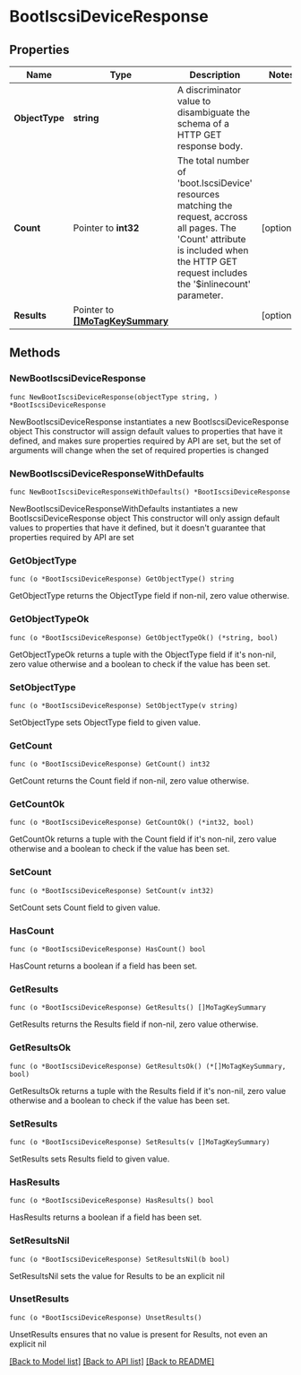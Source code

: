# BootIscsiDeviceResponse

## Properties

Name | Type | Description | Notes
------------ | ------------- | ------------- | -------------
**ObjectType** | **string** | A discriminator value to disambiguate the schema of a HTTP GET response body. | 
**Count** | Pointer to **int32** | The total number of &#39;boot.IscsiDevice&#39; resources matching the request, accross all pages. The &#39;Count&#39; attribute is included when the HTTP GET request includes the &#39;$inlinecount&#39; parameter. | [optional] 
**Results** | Pointer to [**[]MoTagKeySummary**](mo.TagKeySummary.md) |  | [optional] 

## Methods

### NewBootIscsiDeviceResponse

`func NewBootIscsiDeviceResponse(objectType string, ) *BootIscsiDeviceResponse`

NewBootIscsiDeviceResponse instantiates a new BootIscsiDeviceResponse object
This constructor will assign default values to properties that have it defined,
and makes sure properties required by API are set, but the set of arguments
will change when the set of required properties is changed

### NewBootIscsiDeviceResponseWithDefaults

`func NewBootIscsiDeviceResponseWithDefaults() *BootIscsiDeviceResponse`

NewBootIscsiDeviceResponseWithDefaults instantiates a new BootIscsiDeviceResponse object
This constructor will only assign default values to properties that have it defined,
but it doesn't guarantee that properties required by API are set

### GetObjectType

`func (o *BootIscsiDeviceResponse) GetObjectType() string`

GetObjectType returns the ObjectType field if non-nil, zero value otherwise.

### GetObjectTypeOk

`func (o *BootIscsiDeviceResponse) GetObjectTypeOk() (*string, bool)`

GetObjectTypeOk returns a tuple with the ObjectType field if it's non-nil, zero value otherwise
and a boolean to check if the value has been set.

### SetObjectType

`func (o *BootIscsiDeviceResponse) SetObjectType(v string)`

SetObjectType sets ObjectType field to given value.


### GetCount

`func (o *BootIscsiDeviceResponse) GetCount() int32`

GetCount returns the Count field if non-nil, zero value otherwise.

### GetCountOk

`func (o *BootIscsiDeviceResponse) GetCountOk() (*int32, bool)`

GetCountOk returns a tuple with the Count field if it's non-nil, zero value otherwise
and a boolean to check if the value has been set.

### SetCount

`func (o *BootIscsiDeviceResponse) SetCount(v int32)`

SetCount sets Count field to given value.

### HasCount

`func (o *BootIscsiDeviceResponse) HasCount() bool`

HasCount returns a boolean if a field has been set.

### GetResults

`func (o *BootIscsiDeviceResponse) GetResults() []MoTagKeySummary`

GetResults returns the Results field if non-nil, zero value otherwise.

### GetResultsOk

`func (o *BootIscsiDeviceResponse) GetResultsOk() (*[]MoTagKeySummary, bool)`

GetResultsOk returns a tuple with the Results field if it's non-nil, zero value otherwise
and a boolean to check if the value has been set.

### SetResults

`func (o *BootIscsiDeviceResponse) SetResults(v []MoTagKeySummary)`

SetResults sets Results field to given value.

### HasResults

`func (o *BootIscsiDeviceResponse) HasResults() bool`

HasResults returns a boolean if a field has been set.

### SetResultsNil

`func (o *BootIscsiDeviceResponse) SetResultsNil(b bool)`

 SetResultsNil sets the value for Results to be an explicit nil

### UnsetResults
`func (o *BootIscsiDeviceResponse) UnsetResults()`

UnsetResults ensures that no value is present for Results, not even an explicit nil

[[Back to Model list]](../README.md#documentation-for-models) [[Back to API list]](../README.md#documentation-for-api-endpoints) [[Back to README]](../README.md)


